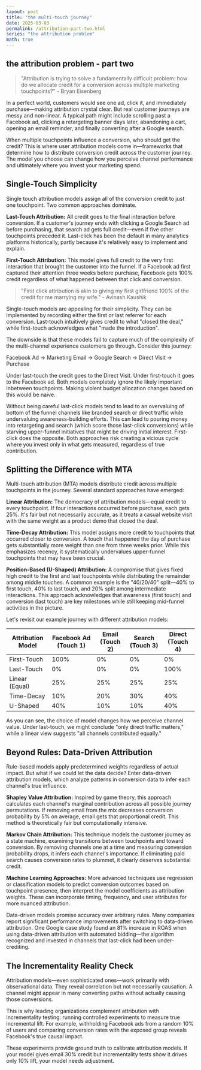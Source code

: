 ```yaml
---
layout: post
title: "the multi-touch journey"
date: 2025-03-03
permalink: /attribution-part-two.html
series: "the attribution problem"
math: true
---
```


## the attribution problem - part two

> "Attribution is trying to solve a fundamentally difficult problem: how do we allocate credit for a conversion across multiple marketing touchpoints?" - Bryan Eisenberg

In a perfect world, customers would see one ad, click it, and immediately purchase—making attribution crystal clear. But real customer journeys are messy and non-linear. A typical path might include scrolling past a Facebook ad, clicking a retargeting banner days later, abandoning a cart, opening an email reminder, and finally converting after a Google search.

When multiple touchpoints influence a conversion, who should get the credit? This is where user attribution models come in—frameworks that determine how to distribute conversion credit across the customer journey. The model you choose can change how you perceive channel performance and ultimately where you invest your marketing spend.

## Single-Touch Simplicity

Single touch attribution models assign all of the conversion credit to just one touchpoint. Two common approaches dominate.

**Last-Touch Attribution:** All credit goes to the final interaction before conversion. If a customer's journey ends with clicking a Google Search ad before purchasing, that search ad gets full credit—even if five other touchpoints preceded it. Last-click has been the default in many analytics platforms historically, partly because it's relatively easy to implement and explain.

**First-Touch Attribution:** This model gives full credit to the very first interaction that brought the customer into the funnel. If a Facebook ad first captured their attention three weeks before purchase, Facebook gets 100% credit regardless of what happened between that click and conversion.

> "First click attribution is akin to giving my first girlfriend 100% of the credit for me marrying my wife." - Avinash Kaushik

Single-touch models are appealing for their simplicity. They can be implemented by recording either the first or last referrer for each conversion. Last-touch intuitively gives credit to what "closed the deal," while first-touch acknowledges what "made the introduction".

The downside is that these models fail to capture much of the complexity of the multi-channel experience customers go through. Consider this journey:

Facebook Ad → Marketing Email → Google Search → Direct Visit → Purchase

Under last-touch the credit goes to the Direct Visit. Under first-touch it goes to the Facebook ad. Both models completely ignore the likely important inbetween touchpoints. Making violent budget allocation changes based on this would be naive.

Without being careful last-click models tend to lead to an overvaluing of bottom of the funnel channels like branded search or direct traffic while undervaluing awareness-building efforts. This can lead to pouring money into retargeting and search (which score those last-click conversions) while starving upper-funnel initiatives that might be driving initial interest. First-click does the opposite. Both approaches risk creating a vicious cycle where you invest only in what gets measured, regardless of true contribution.

## Splitting the Difference with MTA

Multi-touch attribution (MTA) models distribute credit across multiple touchpoints in the journey. Several standard approaches have emerged:

**Linear Attribution:** The democracy of attribution models—equal credit to every touchpoint. If four interactions occurred before purchase, each gets 25%. It's fair but not necessarily accurate, as it treats a casual website visit with the same weight as a product demo that closed the deal.

**Time-Decay Attribution:** This model assigns more credit to touchpoints that occurred closer to conversion. A touch that happened the day of purchase gets substantially more weight than one from three weeks prior. While this emphasizes recency, it systematically undervalues upper-funnel touchpoints that may have been crucial.

**Position-Based (U-Shaped) Attribution:** A compromise that gives fixed high credit to the first and last touchpoints while distributing the remainder among middle touches. A common example is the "40/20/40" split—40% to first touch, 40% to last touch, and 20% split among intermediate interactions. This approach acknowledges that awareness (first touch) and conversion (last touch) are key milestones while still keeping mid-funnel activities in the picture.

Let's revisit our example journey with different attribution models:

| Attribution Model | Facebook Ad (Touch 1) | Email (Touch 2) | Search (Touch 3) | Direct (Touch 4) |
|-------------------|----------------------|----------------|-----------------|------------------|
| First-Touch       | 100%                 | 0%             | 0%              | 0%               |
| Last-Touch        | 0%                   | 0%             | 0%              | 100%             |
| Linear (Equal)    | 25%                  | 25%            | 25%             | 25%              |
| Time-Decay        | 10%                  | 20%            | 30%             | 40%              |
| U-Shaped          | 40%                  | 10%            | 10%             | 40%              |

As you can see, the choice of model changes how we perceive channel value. Under last-touch, we might conclude "only direct traffic matters," while a linear view suggests "all channels contributed equally."

## Beyond Rules: Data-Driven Attribution

Rule-based models apply predetermined weights regardless of actual impact. But what if we could let the data decide? Enter data-driven attribution models, which analyze patterns in conversion data to infer each channel's true influence.

**Shapley Value Attribution:** Inspired by game theory, this approach calculates each channel's marginal contribution across all possible journey permutations. If removing email from the mix decreases conversion probability by 5% on average, email gets that proportional credit. This method is theoretically fair but computationally intensive.

**Markov Chain Attribution:** This technique models the customer journey as a state machine, examining transitions between touchpoints and toward conversion. By removing channels one at a time and measuring conversion probability drops, it infers each channel's importance. If eliminating paid search causes conversion rates to plummet, it clearly deserves substantial credit.

**Machine Learning Approaches:** More advanced techniques use regression or classification models to predict conversion outcomes based on touchpoint presence, then interpret the model coefficients as attribution weights. These can incorporate timing, frequency, and user attributes for more nuanced attribution.

Data-driven models promise accuracy over arbitrary rules. Many companies report significant performance improvements after switching to data-driven attribution. One Google case study found an 81% increase in ROAS when using data-driven attribution with automated bidding—the algorithm recognized and invested in channels that last-click had been under-crediting.

## The Incrementality Reality Check

Attribution models—even sophisticated ones—work primarily with observational data. They reveal correlation but not necessarily causation. A channel might appear in many converting paths without actually causing those conversions.

This is why leading organizations complement attribution with incrementality testing: running controlled experiments to measure true incremental lift. For example, withholding Facebook ads from a random 10% of users and comparing conversion rates with the exposed group reveals Facebook's true causal impact.

These experiments provide ground truth to calibrate attribution models. If your model gives email 30% credit but incrementality tests show it drives only 10% lift, your model needs adjustment.
